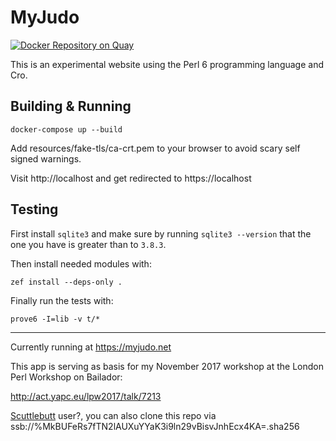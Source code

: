 # MyJudo

 [![Docker Repository on Quay](https://quay.io/repository/lancew/myjudo/status "Docker Repository on Quay")](https://quay.io/repository/lancew/myjudo)

This is an experimental website using the Perl 6 programming language and Cro.

## Building & Running

```
docker-compose up --build
```

Add resources/fake-tls/ca-crt.pem to your browser to avoid scary self signed
warnings.

Visit http://localhost and get redirected to https://localhost

## Testing

First install `sqlite3` and make sure by running `sqlite3 --version`
that the one you have is greater than to `3.8.3`.

Then install needed modules with:

```
zef install --deps-only .
```

Finally run the tests with:

```
prove6 -I=lib -v t/*
```

---

Currently running at https://myjudo.net

This app is serving as basis for my November 2017 workshop at the London Perl Workshop on Bailador:

http://act.yapc.eu/lpw2017/talk/7213

[Scuttlebutt](https://www.scuttlebutt.nz/) user?, you can also clone this repo via ssb://%MkBUFeRs7fTN2lAUXuYYaK3i9ln29vBisvJnhEcx4KA=.sha256
